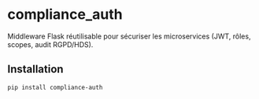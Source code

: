 # compliance_auth

Middleware Flask réutilisable pour sécuriser les microservices (JWT, rôles, scopes, audit RGPD/HDS).

## Installation

```bash
pip install compliance-auth